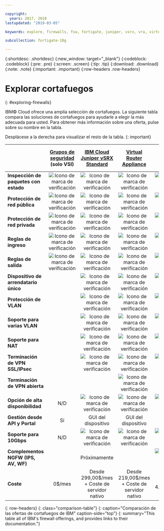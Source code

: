 ```yaml
---

copyright:
  years: 2017, 2018
lastupdated: "2019-03-05"

keywords: explore, firewalls, fsa, fortigate, juniper, vsrx, vra, virtual router appliance, security, vyatta, comparison, features

subcollection: fortigate-10g

---
```


{:shortdesc: .shortdesc}
{:new_window: target="_blank"}
{:codeblock: .codeblock}
{:pre: .pre}
{:screen: .screen}
{:tip: .tip}
{:download: .download}
{:note: .note}
{:important: .important}
{:row-headers .row-headers}

# Explorar cortafuegos
{: #exploring-firewalls}

IBM© Cloud ofrece una amplia selección de cortafuegos. La siguiente tabla compara las soluciones de cortafuegos para ayudarle a elegir la más adecuada para usted. Para obtener más información sobre una oferta, pulse sobre su nombre en la tabla.

Desplácese a la derecha para visualizar el resto de la tabla.
{: important}

|        | [Grupos de seguridad](/docs/infrastructure/security-groups?topic=security-groups-getting-started) (solo VSI) | [IBM Cloud Juniper vSRX Standard](/docs/infrastructure/vsrx?topic=vsrx-getting-started) |[Virtual Router Appliance](/docs/infrastructure/virtual-router-appliance?topic=virtual-router-appliance-getting-started) | [FortiGate Security Appliance 10Gbps](/docs/infrastructure/fortigate-10g?topic=fortigate-10g-getting-started) | [FortiGate Security Appliance 1Gbps](/docs/infrastructure/fortigate-1g?topic=fortigate-1g-getting-started) | [Cortafuegos de hardware](/docs/infrastructure/hardware-firewall-shared?topic=hardware-firewall-shared-getting-started) | [Cortafuegos de hardware (dedicado)](/docs/infrastructure/hardware-firewall-dedicated?topic=hardware-firewall-dedicated-getting-started) |
| ------- | :------: | :------: | :------: | :------: | :------: | :------: | :------: |
|**Inspección de paquetes con estado**|![Icono de marca de verificación](../../icons/checkmark-icon.svg)|![Icono de marca de verificación](../../icons/checkmark-icon.svg)|![Icono de marca de verificación](../../icons/checkmark-icon.svg)|![Icono de marca de verificación](../../icons/checkmark-icon.svg)|![Icono de marca de verificación](../../icons/checkmark-icon.svg)|![Icono de marca de verificación](../../icons/checkmark-icon.svg)|![Icono de marca de verificación](../../icons/checkmark-icon.svg)|
|**Protección de red pública**|![Icono de marca de verificación](../../icons/checkmark-icon.svg)|![Icono de marca de verificación](../../icons/checkmark-icon.svg)|![Icono de marca de verificación](../../icons/checkmark-icon.svg)|![Icono de marca de verificación](../../icons/checkmark-icon.svg)|![Icono de marca de verificación](../../icons/checkmark-icon.svg)|![Icono de marca de verificación](../../icons/checkmark-icon.svg)|![Icono de marca de verificación](../../icons/checkmark-icon.svg)|
|**Protección de red privada**|![Icono de marca de verificación](../../icons/checkmark-icon.svg)|![Icono de marca de verificación](../../icons/checkmark-icon.svg)|![Icono de marca de verificación](../../icons/checkmark-icon.svg)|![Icono de marca de verificación](../../icons/checkmark-icon.svg)||||
|**Reglas de ingreso**|![Icono de marca de verificación](../../icons/checkmark-icon.svg)|![Icono de marca de verificación](../../icons/checkmark-icon.svg)|![Icono de marca de verificación](../../icons/checkmark-icon.svg)|![Icono de marca de verificación](../../icons/checkmark-icon.svg)|![Icono de marca de verificación](../../icons/checkmark-icon.svg)|![Icono de marca de verificación](../../icons/checkmark-icon.svg)|![Icono de marca de verificación](../../icons/checkmark-icon.svg)|
|**Reglas de salida**|![Icono de marca de verificación](../../icons/checkmark-icon.svg)|![Icono de marca de verificación](../../icons/checkmark-icon.svg)|![Icono de marca de verificación](../../icons/checkmark-icon.svg)|![Icono de marca de verificación](../../icons/checkmark-icon.svg)|![Icono de marca de verificación](../../icons/checkmark-icon.svg)|||
|**Dispositivo de arrendatario único**||![Icono de marca de verificación](../../icons/checkmark-icon.svg)|![Icono de marca de verificación](../../icons/checkmark-icon.svg)|![Icono de marca de verificación](../../icons/checkmark-icon.svg)|![Icono de marca de verificación](../../icons/checkmark-icon.svg)||![Icono de marca de verificación](../../icons/checkmark-icon.svg)|
|**Protección de VLAN**||![Icono de marca de verificación](../../icons/checkmark-icon.svg)|![Icono de marca de verificación](../../icons/checkmark-icon.svg)|![Icono de marca de verificación](../../icons/checkmark-icon.svg)|![Icono de marca de verificación](../../icons/checkmark-icon.svg)||![Icono de marca de verificación](../../icons/checkmark-icon.svg)|
|**Soporte para varias VLAN**||![Icono de marca de verificación](../../icons/checkmark-icon.svg)|![Icono de marca de verificación](../../icons/checkmark-icon.svg)|![Icono de marca de verificación](../../icons/checkmark-icon.svg)||||
|**Soporte para NAT**||![Icono de marca de verificación](../../icons/checkmark-icon.svg)|![Icono de marca de verificación](../../icons/checkmark-icon.svg)|![Icono de marca de verificación](../../icons/checkmark-icon.svg)|![Icono de marca de verificación](../../icons/checkmark-icon.svg)|||
|**Terminación de VPN SSL/IPsec**||![Icono de marca de verificación](../../icons/checkmark-icon.svg)|![Icono de marca de verificación](../../icons/checkmark-icon.svg)|![Icono de marca de verificación](../../icons/checkmark-icon.svg)|![Icono de marca de verificación](../../icons/checkmark-icon.svg)|||
|**Terminación de VPN abierta**|||![Icono de marca de verificación](../../icons/checkmark-icon.svg)|||||
|**Opción de alta disponibilidad**|N/D|![Icono de marca de verificación](../../icons/checkmark-icon.svg)|![Icono de marca de verificación](../../icons/checkmark-icon.svg)|![Icono de marca de verificación](../../icons/checkmark-icon.svg)|![Icono de marca de verificación](../../icons/checkmark-icon.svg)||![Icono de marca de verificación](../../icons/checkmark-icon.svg)|
|**Gestión desde API y Portal**|Sí|GUI del dispositivo|GUI del dispositivo|GUI del dispositivo|GUI del dispositivo|Sí|Sí|
|**Soporte para 10Gbps**|N/D|![Icono de marca de verificación](../../icons/checkmark-icon.svg)|![Icono de marca de verificación](../../icons/checkmark-icon.svg)|![Icono de marca de verificación](../../icons/checkmark-icon.svg)||||
|**Complementos NGFW (IPS, AV, WF)**||Próximamente||![Icono de marca de verificación](../../icons/checkmark-icon.svg)|![Icono de marca de verificación](../../icons/checkmark-icon.svg)|||
|**Coste**|0$/mes|Desde 299,00$/mes + Coste de servidor nativo | Desde 219,00$/mes + Coste de servidor nativo|Desde 4.999,00$/mes|Desde 999,00$/mes|Desde 99,00$/mes|Desde 999,00$/mes|
{: row-headers}
{: class="comparison-table"}
{: caption="Comparación de las ofertas de cortafuegos de IBM" caption-side="top"}
{: summary="This table all of IBM's firewall offerings, and provides links to their documentation."}
